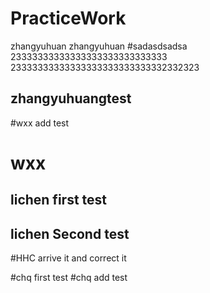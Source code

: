 # PracticeWork
zhangyuhuan
zhangyuhuan
#sadasdsadsa
23333333333333333333333333333
23333333333333333333333333332332323
## zhangyuhuangtest
#wxx add test
# wxx

## lichen first test
## lichen Second test

#HHC arrive it and correct it 

#chq first test
#chq add test
